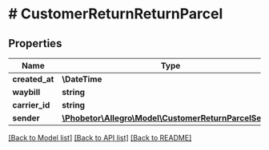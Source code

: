 # # CustomerReturnReturnParcel

## Properties

Name | Type | Description | Notes
------------ | ------------- | ------------- | -------------
**created_at** | **\DateTime** |  | [optional]
**waybill** | **string** |  | [optional]
**carrier_id** | **string** |  | [optional]
**sender** | [**\Phobetor\Allegro\Model\CustomerReturnParcelSender**](CustomerReturnParcelSender.md) |  | [optional]

[[Back to Model list]](../../README.md#models) [[Back to API list]](../../README.md#endpoints) [[Back to README]](../../README.md)
